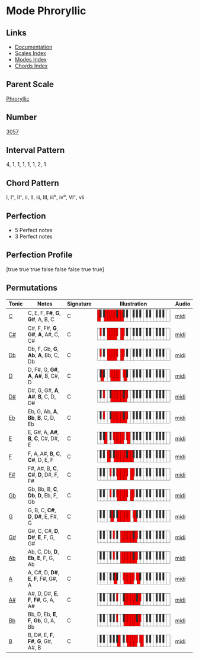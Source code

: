 # Mode Phroryllic

## Links

- [Documentation](index.md)
- [Scales Index](Scales.md)
- [Modes Index](Modes.md)
- [Chords Index](Chords.md)

## Parent Scale

[Phroryllic](ScalePhroryllic.md)

## Number

[3057](https://ianring.com/musictheory/scales/3057)

## Interval Pattern

4, 1, 1, 1, 1, 1, 2, 1

## Chord Pattern

I, I⁺, II⁺, ii, II, iii, III, iii⁰, iv⁰, VI⁺, vii

## Perfection

- 5 Perfect notes
- 3 Perfect notes

## Perfection Profile

[true true true false false false true true]

## Permutations

| Tonic | Notes | Signature | Illustration | Audio |
|-------|-------|-----------|--------------|-------|
| [C](ModeCNaturalPhroryllic.md) | C, E, F, **F#**, **G**, **G#**, A, B, C | C | ![CNaturalPhroryllic](ModeCNaturalPhroryllic.png) | [midi](https://github.com/edipermadi/music/blob/main/docs/ModeCNaturalPhroryllic.mid?raw=true) |
| [C#](ModeCSharpPhroryllic.md) | C#, F, F#, **G**, **G#**, **A**, A#, C, C# | C | ![CSharpPhroryllic](ModeCSharpPhroryllic.png) | [midi](https://github.com/edipermadi/music/blob/main/docs/ModeCSharpPhroryllic.mid?raw=true) |
| [Db](ModeDFlatPhroryllic.md) | Db, F, Gb, **G**, **Ab**, **A**, Bb, C, Db | C | ![DFlatPhroryllic](ModeDFlatPhroryllic.png) | [midi](https://github.com/edipermadi/music/blob/main/docs/ModeDFlatPhroryllic.mid?raw=true) |
| [D](ModeDNaturalPhroryllic.md) | D, F#, G, **G#**, **A**, **A#**, B, C#, D | C | ![DNaturalPhroryllic](ModeDNaturalPhroryllic.png) | [midi](https://github.com/edipermadi/music/blob/main/docs/ModeDNaturalPhroryllic.mid?raw=true) |
| [D#](ModeDSharpPhroryllic.md) | D#, G, G#, **A**, **A#**, **B**, C, D, D# | C | ![DSharpPhroryllic](ModeDSharpPhroryllic.png) | [midi](https://github.com/edipermadi/music/blob/main/docs/ModeDSharpPhroryllic.mid?raw=true) |
| [Eb](ModeEFlatPhroryllic.md) | Eb, G, Ab, **A**, **Bb**, **B**, C, D, Eb | C | ![EFlatPhroryllic](ModeEFlatPhroryllic.png) | [midi](https://github.com/edipermadi/music/blob/main/docs/ModeEFlatPhroryllic.mid?raw=true) |
| [E](ModeENaturalPhroryllic.md) | E, G#, A, **A#**, **B**, **C**, C#, D#, E | C | ![ENaturalPhroryllic](ModeENaturalPhroryllic.png) | [midi](https://github.com/edipermadi/music/blob/main/docs/ModeENaturalPhroryllic.mid?raw=true) |
| [F](ModeFNaturalPhroryllic.md) | F, A, A#, **B**, **C**, **C#**, D, E, F | C | ![FNaturalPhroryllic](ModeFNaturalPhroryllic.png) | [midi](https://github.com/edipermadi/music/blob/main/docs/ModeFNaturalPhroryllic.mid?raw=true) |
| [F#](ModeFSharpPhroryllic.md) | F#, A#, B, **C**, **C#**, **D**, D#, F, F# | C | ![FSharpPhroryllic](ModeFSharpPhroryllic.png) | [midi](https://github.com/edipermadi/music/blob/main/docs/ModeFSharpPhroryllic.mid?raw=true) |
| [Gb](ModeGFlatPhroryllic.md) | Gb, Bb, B, **C**, **Db**, **D**, Eb, F, Gb | C | ![GFlatPhroryllic](ModeGFlatPhroryllic.png) | [midi](https://github.com/edipermadi/music/blob/main/docs/ModeGFlatPhroryllic.mid?raw=true) |
| [G](ModeGNaturalPhroryllic.md) | G, B, C, **C#**, **D**, **D#**, E, F#, G | C | ![GNaturalPhroryllic](ModeGNaturalPhroryllic.png) | [midi](https://github.com/edipermadi/music/blob/main/docs/ModeGNaturalPhroryllic.mid?raw=true) |
| [G#](ModeGSharpPhroryllic.md) | G#, C, C#, **D**, **D#**, **E**, F, G, G# | C | ![GSharpPhroryllic](ModeGSharpPhroryllic.png) | [midi](https://github.com/edipermadi/music/blob/main/docs/ModeGSharpPhroryllic.mid?raw=true) |
| [Ab](ModeAFlatPhroryllic.md) | Ab, C, Db, **D**, **Eb**, **E**, F, G, Ab | C | ![AFlatPhroryllic](ModeAFlatPhroryllic.png) | [midi](https://github.com/edipermadi/music/blob/main/docs/ModeAFlatPhroryllic.mid?raw=true) |
| [A](ModeANaturalPhroryllic.md) | A, C#, D, **D#**, **E**, **F**, F#, G#, A | C | ![ANaturalPhroryllic](ModeANaturalPhroryllic.png) | [midi](https://github.com/edipermadi/music/blob/main/docs/ModeANaturalPhroryllic.mid?raw=true) |
| [A#](ModeASharpPhroryllic.md) | A#, D, D#, **E**, **F**, **F#**, G, A, A# | C | ![ASharpPhroryllic](ModeASharpPhroryllic.png) | [midi](https://github.com/edipermadi/music/blob/main/docs/ModeASharpPhroryllic.mid?raw=true) |
| [Bb](ModeBFlatPhroryllic.md) | Bb, D, Eb, **E**, **F**, **Gb**, G, A, Bb | C | ![BFlatPhroryllic](ModeBFlatPhroryllic.png) | [midi](https://github.com/edipermadi/music/blob/main/docs/ModeBFlatPhroryllic.mid?raw=true) |
| [B](ModeBNaturalPhroryllic.md) | B, D#, E, **F**, **F#**, **G**, G#, A#, B | C | ![BNaturalPhroryllic](ModeBNaturalPhroryllic.png) | [midi](https://github.com/edipermadi/music/blob/main/docs/ModeBNaturalPhroryllic.mid?raw=true) |
